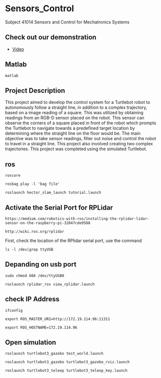 # Sensors_Control
Subject 41014 Sensors and Control for Mechatronics Systems 

## Check out our demonstration 
- [Video](https://youtu.be/3MIpA-Jp_GI)
## Matlab
    matlab

## Project Description
This project aimed to develop the control system for a Turtlebot robot to autonomously follow a straight line, in addition to a complex trajectory, based on a image reading of a square. 
This was utilized by obtaining readings from an RGB-D sensor placed on the robot. 
This sensor can observe the corners of a square placed in front of the robot which prompts the Turtlebot to navigate towards a predefined target location by determining where the straight line on the floor would be. 
The main objective was to take sensor readings, filter out noise and control the robot to travel in a straight line. This project also involved creating two complex trajectories. 
This project was completed using the simulated Turtlebot. 


## ros 
    roscore

    rosbag play -l 'bag file'

    roslaunch hector_slam_launch tutorial.launch 


## Activate the Serial Port for RPLidar

    https://medium.com/robotics-with-ros/installing-the-rplidar-lidar-sensor-on-the-raspberry-pi-32047cde9588

    http://wiki.ros.org/rplidar

First, check the location of the RPlidar serial port, use the command

    ls -l /dev|grep ttyUSB

## Depanding on usb port
    sudo chmod 666 /dev/ttyUSB0 

    roslaunch rplidar_ros view_rplidar.launch

## check IP Address
    
    ifconfig

    export ROS_MASTER_URI=http://172.19.114.96:11311
    
    export ROS_HOSTNAME=172.19.114.96



## Open simulation

    roslaunch turtlebot3_gazebo test_world.launch

    roslaunch turtlebot3_gazebo turtlebot3_gazebo_rviz.launch

    roslaunch turtlebot3_teleop turtlebot3_teleop_key.launch
